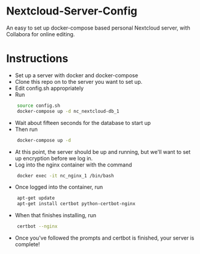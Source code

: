 # Nextcloud-Server-Config
An easy to set up docker-compose based personal Nextcloud server, with Collabora for online editing.

# Instructions
* Set up a server with docker and docker-compose
* Clone this repo on to the server you want to set up.
* Edit config.sh appropriately
* Run
```bash
    source config.sh
    docker-compose up -d nc_nextcloud-db_1
```
* Wait about fifteen seconds for the database to start up
* Then run
```bash
    docker-compose up -d
```
* At this point, the server should be up and running, but we'll want to set up encryption before we log in.
* Log into the nginx container with the command
```bash
    docker exec -it nc_nginx_1 /bin/bash
```
* Once logged into the container, run
```bash
    apt-get update
    apt-get install certbot python-certbot-nginx
```
* When that finishes installing, run
```bash
    certbot --nginx
```
* Once you've followed the prompts and certbot is finished, your server is complete!

